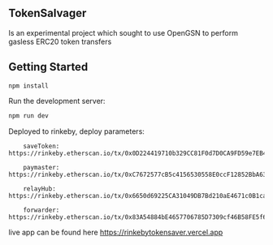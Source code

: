 ## TokenSalvager
Is an experimental project which sought to use OpenGSN to perform gasless ERC20 token transfers

## Getting Started
```npm install ```

Run the development server:

```bash
npm run dev
```

Deployed to rinkeby, deploy parameters: 

        saveToken: https://rinkeby.etherscan.io/tx/0x0D224419710b329CC81F0d7D0CA9FD59e7EB49af
        
        paymaster: https://rinkeby.etherscan.io/tx/0xC7672577cB5c4156530558E0ccF12852BbA634F4
        
        relayHub:  https://rinkeby.etherscan.io/tx/0x6650d69225CA31049DB7Bd210aE4671c0B1ca132
        
        forwarder: https://rinkeby.etherscan.io/tx/0x83A54884bE4657706785D7309cf46B58FE5f6e8a
        
live app can be found here https://rinkebytokensaver.vercel.app
